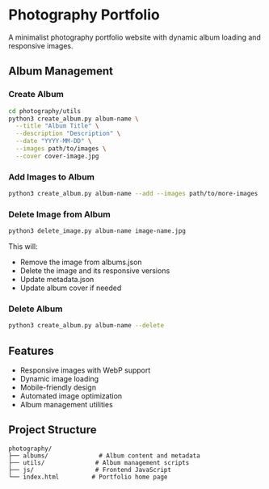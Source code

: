 # Photography Portfolio

A minimalist photography portfolio website with dynamic album loading and responsive images.

## Album Management

### Create Album
```bash
cd photography/utils
python3 create_album.py album-name \
  --title "Album Title" \
  --description "Description" \
  --date "YYYY-MM-DD" \
  --images path/to/images \
  --cover cover-image.jpg
```

### Add Images to Album
```bash
python3 create_album.py album-name --add --images path/to/more-images
```

### Delete Image from Album
```bash
python3 delete_image.py album-name image-name.jpg
```
This will:
- Remove the image from albums.json
- Delete the image and its responsive versions
- Update metadata.json
- Update album cover if needed

### Delete Album
```bash
python3 create_album.py album-name --delete
```

## Features
- Responsive images with WebP support
- Dynamic image loading
- Mobile-friendly design
- Automated image optimization
- Album management utilities

## Project Structure
```
photography/
├── albums/              # Album content and metadata
├── utils/              # Album management scripts
├── js/                 # Frontend JavaScript
└── index.html         # Portfolio home page
